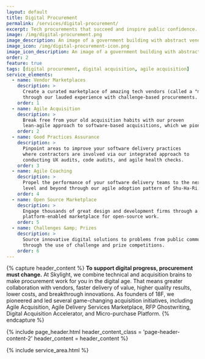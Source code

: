 ```yaml
---
layout: default
title: Digital Procurement
permalink: /services/digital-procurement/
excerpt: Tech procurements that succeed and inspire public confidence.
image: /img/digital-procurement.png
image_description: An image of a government building with abstract vendor icons around it.
image_icon: /img/digital-procurement-icon.png
image_icon_description: An image of a government building with abstract vendor icons around it.
order: 2
feature: true
tags: [digital procurement, digital acquisition, agile acquisition]
service_elements:
  - name: Vendor Marketplaces
    description: >
      Create a curated marketplace of amazing tech vendors (called a "micro-market")
      through our lauded experience with challenge-based procurements.
    order: 1
  - name: Agile Acquisition
    description: >
      Break free from your old acquisition habits with our proven
      lean-agile approach to software-based acquisitions, which we pioneered.
    order: 2
  - name: Good Practices Assurance
    description: >
      Pinpoint areas to improve your software delivery practices
      where contractors are involved via our integrated approach to
      conducting UX audits, code audits, and agile health checks.
    order: 3
  - name: Agile Coaching
    description: >
      Propel the performance of your software delivery teams to the next
      level and beyond through our agile adoption pattern of Shu-Ha-Ri.
    order: 4
  - name: Open Source Marketplace
    description: >
      Engage thousands of great design and development firms through a
      platform-enabled marketplace for open-source work.
    order: 5
  - name: Challenges &amp; Prizes
    description: >
      Source innovative digital solutions to problems from public communities
      through the use of challenge and prize competitions.
    order: 6
---
```


{% capture header_content %}
  <strong>To support digital progress, procurement must change.</strong> At Skylight, we combine
  technical and acquisition brains to make procurement work for you in the digital age.
  That means greater collaboration with vendors, faster delivery of value, higher quality
  results, lower costs, and breakthrough innovations. As founders of 18F, we pioneered and
  led several game-changing acquisition initiatives, including Agile Acquisition,
  Agile Delivery Services Marketplace, RFP Ghostwriting, Digital Acquisition Accelerator,
  and Micro-purchase Platform.
{% endcapture %}

{% include page_header.html
  header_content_class = 'page-header-content-2'
  header_content = header_content
%}

{% include service_area.html %}
